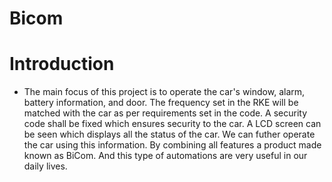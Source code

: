 # Bicom
# Introduction
- The main focus of this project is to operate the car's window, alarm, battery information, and door. The frequency set in the RKE will be matched with the car as per requirements set in the code. A security code shall be fixed which ensures security to the car. A LCD screen can be seen which displays all the status of the car. We can futher operate the car using this information. By combining  all features a product made known as BiCom. And this type of automations are very useful in our daily lives.
